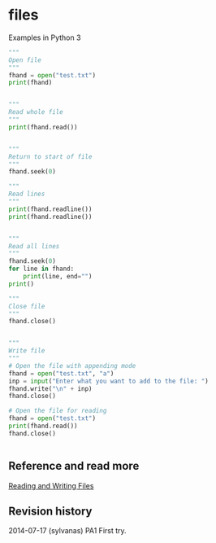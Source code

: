 files
==============================
Examples in Python 3


```python
"""
Open file
"""
fhand = open("test.txt")
print(fhand)


"""
Read whole file
"""
print(fhand.read())


"""
Return to start of file
"""
fhand.seek(0)

"""
Read lines
"""
print(fhand.readline())
print(fhand.readline())


"""
Read all lines
"""
fhand.seek(0)
for line in fhand:
    print(line, end="")
print()

"""
Close file
"""
fhand.close()


"""
Write file
"""
# Open the file with appending mode
fhand = open("test.txt", "a")
inp = input("Enter what you want to add to the file: ")
fhand.write("\n" + inp)
fhand.close()

# Open the file for reading
fhand = open("test.txt")
print(fhand.read())
fhand.close()



```


Reference and read more
------------------------------

[Reading and Writing Files](https://docs.python.org/3/tutorial/inputoutput.html#reading-and-writing-files)



Revision history
------------------------------

2014-07-17 (sylvanas) PA1 First try.
